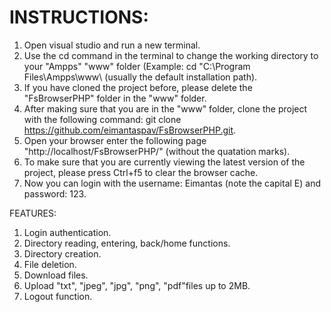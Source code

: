 # INSTRUCTIONS:

1. Open visual studio and run a new terminal.
2. Use the cd command in the terminal to change the working directory to your "Ampps" "www" folder (Example: cd "C:\Program Files\Ampps\www\ (usually the  default installation path).
3. If you have cloned the project before, please delete the "FsBrowserPHP" folder in the "www" folder.
4. After making sure that you are in the "www" folder, clone the project with the following command: git clone https://github.com/eimantaspav/FsBrowserPHP.git.
5. Open your browser enter the following page "http://localhost/FsBrowserPHP/" (without the quatation marks).
6. To make sure that you are currently viewing the latest version of the project, please press Ctrl+f5 to clear the browser cache.
7. Now you can login with the username: Eimantas (note the capital E) and password: 123.

FEATURES:

1. Login authentication.
2. Directory reading, entering, back/home functions.
3. Directory creation.
4. File deletion.
5. Download files. 
6. Upload "txt", "jpeg", "jpg", "png", "pdf"files up to 2MB.
7. Logout function.

